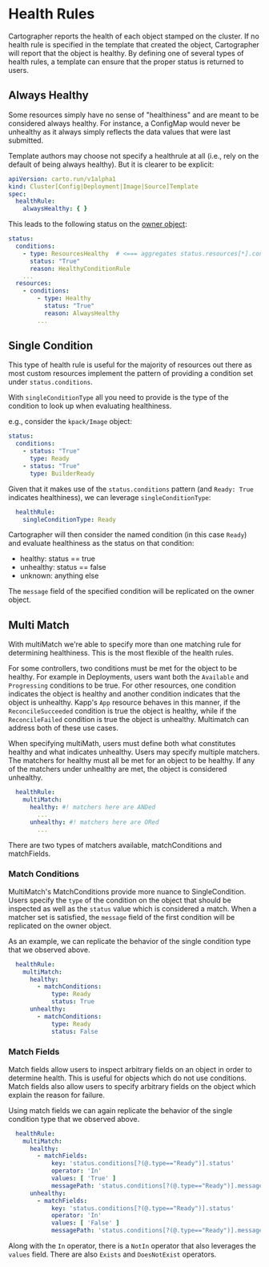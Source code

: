 # Health Rules

Cartographer reports the health of each object stamped on the cluster. If no health rule is specified in the template
that created the object, Cartographer will report that the object is healthy. By defining one of several types of health
rules, a template can ensure that the proper status is returned to users.

## Always Healthy

Some resources simply have no sense of "healthiness" and are meant to be considered always healthy. For instance, a
ConfigMap would never be unhealthy as it always simply reflects the data values that were last submitted.

Template authors may choose not specify a healthrule at all (i.e., rely on the default of being always healthy). But it
is clearer to be explicit:

```yaml
apiVersion: carto.run/v1alpha1
kind: Cluster[Config|Deployment|Image|Source]Template
spec:
  healthRule:
    alwaysHealthy: { }
```

This leads to the following status on the [owner object](architecture.md/#owners):

```yaml
status:
  conditions:
    - type: ResourcesHealthy  # <=== aggregates status.resources[*].conditions[type == Healthy].status
      status: "True"
      reason: HealthyConditionRule
    ...
  resources:
    - conditions:
        - type: Healthy
          status: "True"
          reason: AlwaysHealthy
        ...
```

## Single Condition

This type of health rule is useful for the majority of resources out there as most custom resources implement the
pattern of providing a condition set under `status.conditions`.

With `singleConditionType` all you need to provide is the type of the condition to look up when evaluating healthiness.

e.g., consider the `kpack/Image` object:

```yaml
status:
  conditions:
    - status: "True"
      type: Ready
    - status: "True"
      type: BuilderReady
```

Given that it makes use of the `status.conditions` pattern (and `Ready: True` indicates healthiness), we can
leverage `singleConditionType`:

```yaml
  healthRule:
    singleConditionType: Ready
```

Cartographer will then consider the named condition (in this case `Ready`) and evaluate healthiness as the status on
that condition:

- healthy: status == true
- unhealthy: status == false
- unknown: anything else

The `message` field of the specified condition will be replicated on the owner object.

## Multi Match

With multiMatch we're able to specify more than one matching rule for determining healthiness. This is the most flexible
of the health rules.

For some controllers, two conditions must be met for the object to be healthy. For example in Deployments, users want
both the `Available` and `Progressing` conditions to be true. For other resources, one condition indicates the object is
healthy and another condition indicates that the object is unhealthy. Kapp's `App` resource behaves in this manner, if
the `ReconcileSucceeded` condition is true the object is healthy, while if the `ReconcileFailed` condition is true the
object is unhealthy. Multimatch can address both of these use cases.

When specifying multiMath, users must define both what constitutes healthy and what indicates unhealthy. Users may
specify multiple matchers. The matchers for healthy must all be met for an object to be healthy. If any of the matchers
under unhealthy are met, the object is considered unhealthy.

```yaml
  healthRule:
    multiMatch:
      healthy: #! matchers here are ANDed
        ...
      unhealthy: #! matchers here are ORed
        ...
```

There are two types of matchers available, matchConditions and matchFields.

### Match Conditions

MultiMatch's MatchConditions provide more nuance to SingleCondition. Users specify the `type` of the condition on the object that should be inspected as well as the `status` value which is considered a match. When a matcher set is satisfied, the `message`
field of the first condition will be replicated on the owner object.

As an example, we can replicate the behavior of the single condition type that we observed above.

```yaml
  healthRule:
    multiMatch:
      healthy:
        - matchConditions:
            type: Ready
            status: True
      unhealthy:
        - matchConditions:
            type: Ready
            status: False
```

### Match Fields

Match fields allow users to inspect arbitrary fields on an object in order to determine health. This is useful for
objects which do not use conditions. Match fields also allow users to specify arbitrary fields on the object which
explain the reason for failure.

Using match fields we can again replicate the behavior of the single condition type that we observed above.

```yaml
  healthRule:
    multiMatch:
      healthy:
        - matchFields:
            key: 'status.conditions[?(@.type=="Ready")].status'
            operator: 'In'
            values: [ 'True' ]
            messagePath: 'status.conditions[?(@.type=="Ready")].message'
      unhealthy:
        - matchFields:
            key: 'status.conditions[?(@.type=="Ready")].status'
            operator: 'In'
            values: [ 'False' ]
            messagePath: 'status.conditions[?(@.type=="Ready")].message'
```

Along with the `In` operator, there is a `NotIn` operator that also leverages the `values` field. There are
also `Exists` and `DoesNotExist` operators.
